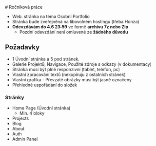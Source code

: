 # Ročníková práce

- Web. stránka na téma Osobní Portfolio
- Stránka bude zveřejněná na libovolném hostingu (třeba Honza)
- **Odevzdávám do 4.6 23:59** ve formě **archívu 7z nebo Zip**
  - Pozdní odevzdání není omluvené ze **žádného důvodu**

## Požadavky

- 1 Úvodní stránka a 5 pod stránek.
- Galerie Projektů, Navigace, Použité zdroje s odkazy (v dokumentacy)
- Stránka musí být plně responzivní (tablet, telefon, pc)
- Vlastní zpracování textů (nekopíruju z ostatních stránek)
- Vlastní grafika - Převzaté obrázky musí být jasně označeny
- Přehledné uspořádání do složek

### Stránky

- Home Page (Úvodní stránka)
  - Min. 4 bloky
- Projects
- Blog
- About
- Auth
- Admin Panel
